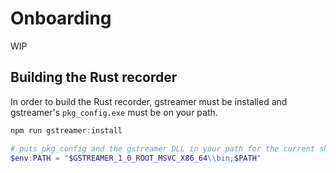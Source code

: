# Onboarding

WIP

## Building the Rust recorder

In order to build the Rust recorder, gstreamer must be installed and gstreamer's `pkg_config.exe` must be on your path.

```powershell
npm run gstreamer:install

# puts pkg_config and the gstreamer DLL in your path for the current shell session
$env:PATH = "$GSTREAMER_1_0_ROOT_MSVC_X86_64\\bin;$PATH"
```
